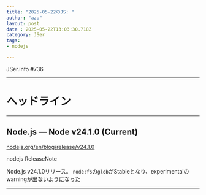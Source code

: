 ```yaml
---
title: "2025-05-22のJS: "
author: "azu"
layout: post
date : 2025-05-22T13:03:30.718Z
category: JSer
tags:
- nodejs

---
```


JSer.info #736

----

<h1 class="site-genre">ヘッドライン</h1>

----

## Node.js — Node v24.1.0 (Current)
[nodejs.org/en/blog/release/v24.1.0](https://nodejs.org/en/blog/release/v24.1.0 "Node.js — Node v24.1.0 (Current)")
<p class="jser-tags jser-tag-icon"><span class="jser-tag">nodejs</span> <span class="jser-tag">ReleaseNote</span></p>

Node.js v24.1.0リリース。
`node:fs`の`glob`がStableとなり、experimentalのwarningが出ないようになった


----
